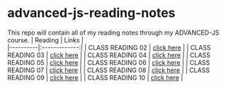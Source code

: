 # advanced-js-reading-notes
This repo will contain all of my reading notes through my ADVANCED-JS course.
| Reading   |      Links      |   
|----------|:-------------:|
| CLASS READING 02 | [click here](https://github.com/ibrahimalaqoul/advanced-js-reading-notes/blob/main/01-prep-and-tdd.md)   | 
| CLASS READING 03 | [click here](https://github.com/ibrahimalaqoul/advanced-js-reading-notes/blob/main/class03reading.md)   | 
| CLASS READING 04 |   [click here](https://github.com/ibrahimalaqoul/advanced-js-reading-notes/blob/main/class04Reading.md)   | 
| CLASS READING 05 | [click here](https://github.com/ibrahimalaqoul/advanced-js-reading-notes/blob/main/class05reading.md) | 
| CLASS READING 06 | [click here](https://github.com/ibrahimalaqoul/advanced-js-reading-notes/blob/main/class06reading.md) | 
| CLASS READING 07 | [click here](https://github.com/ibrahimalaqoul/advanced-js-reading-notes/blob/main/class07reading.md) | 
| CLASS READING 08 | [click here](https://github.com/ibrahimalaqoul/advanced-js-reading-notes/blob/main/classr08eadng.md) | 
| CLASS READING 09 | [click here](https://github.com/ibrahimalaqoul/advanced-js-reading-notes/blob/main/classReading09.md) | 
| CLASS READING 10 | [click here](https://github.com/ibrahimalaqoul/advanced-js-reading-notes/blob/main/class10reading.md) | 



  
